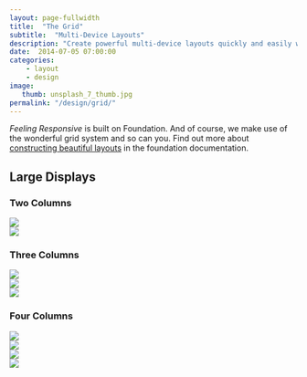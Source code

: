 ```yaml
---
layout: page-fullwidth
title:  "The Grid"
subtitle:  "Multi-Device Layouts"
description: "Create powerful multi-device layouts quickly and easily with the 12-column, nest-able Foundation grid. These are the dimensions."
date:  2014-07-05 07:00:00
categories:
    - layout
    - design
image:
   thumb: unsplash_7_thumb.jpg
permalink: "/design/grid/"
---
```

*Feeling Responsive* is built on Foundation. And of course, we make use of the wonderful grid system and so can you. Find out more about [constructing  beautiful layouts][1] in the foundation documentation.

## Large Displays

### Two Columns

<div class="row">
  <div class="large-6 columns">
      <img src="http://placehold.it/500x281/6b6351/e1dcd7&amp;text=Width+500+Pixel">
  </div>
  <div class="large-6 columns">
      <img src="http://placehold.it/500x281/e05a10/e1e75e&amp;text=Width+500+Pixel">
  </div>
</div>

### Three Columns

<div class="row">
  <div class="large-4 columns">
      <img src="http://placehold.it/333x170/6b6351/e1dcd7&amp;text=Width+333+Pixel">
  </div>
  <div class="large-4 columns">
      <img src="http://placehold.it/333x170/e05a10/e1e75e&amp;text=Width+333+Pixel">
  </div>
  <div class="large-4 columns">
      <img src="http://placehold.it/333x170/fabb00/771e1e&amp;text=Width+333+Pixel">
  </div>
</div>



### Four Columns

<div class="row">
  <div class="large-3 columns">
      <img src="http://placehold.it/250x141/6b6351/e1dcd7&amp;text=Width+250+Pixel">
  </div>
  <div class="large-3 columns">
      <img src="http://placehold.it/250x141/e05a10/e1e75e&amp;text=Width+250+Pixel">
  </div>
  <div class="large-3 columns">
      <img src="http://placehold.it/250x141/fabb00/771e1e&amp;text=Width+250+Pixel">
  </div>
  <div class="large-3 columns">
      <img src="http://placehold.it/250x141/00792c/acca57&amp;text=Width+250+Pixel">
  </div>
</div>



 [1]: http://foundation.zurb.com/docs/components/grid.html
 [2]: #
 [3]: #
 [4]: #
 [5]: #
 [6]: #
 [7]: #
 [8]: #
 [9]: #
 [10]: #